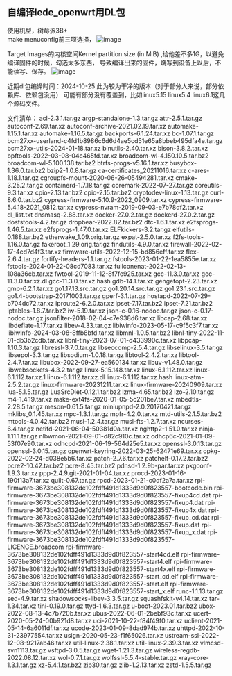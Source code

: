## 自编译lede_openwrt用DL包 
使用机型，树莓派3B+ </br>
make menuconfig前三项选择，
![image](https://github.com/user-attachments/assets/cf6a69b1-309d-4ecf-a904-c85565b0111b)

Target Images的内核空间Kernel partition size (in MiB) ,给他差不多1G，以避免编译固件的时候，勾选太多东西，
导致编译出来的固件，烧写到设备上以后，不能读写、保存。
![image](https://github.com/user-attachments/assets/f35107e8-bb0f-4ecc-856d-0fdf8b9f29df)

近期dl包编译时间：2024-10-25
此为较为干净的版本（对于部分人来说，部分依赖库、依赖包没用）
可能有部分没有覆盖到，比如linux5.15   linux5.4  linux6.1这几个源码文件。


文件清单：
acl-2.3.1.tar.gz
argp-standalone-1.3.tar.gz
attr-2.5.1.tar.gz
autoconf-2.69.tar.xz
autoconf-archive-2021.02.19.tar.xz
automake-1.15.1.tar.xz
automake-1.16.5.tar.gz
backports-6.1.24.tar.xz
bc-1.07.1.tar.gz
bcm27xx-userland-c4fd1b8986c6d6d4ae5cd51e65a8bbeb495dfa4e.tar.gz
bcm27xx-utils-2024-01-18.tar.xz
binutils-2.40.tar.xz
bison-3.8.2.tar.xz
bpftools-2022-03-08-04c465fd.tar.xz
broadcom-wl-4.150.10.5.tar.bz2
broadcom-wl-5.100.138.tar.bz2
btrfs-progs-v5.16.1.tar.xz
busybox-1.36.0.tar.bz2
bzip2-1.0.8.tar.gz
ca-certificates_20211016.tar.xz
c-ares-1.18.1.tar.gz
cgroupfs-mount-2020-06-26-05494281.tar.xz
cmake-3.25.2.tar.gz
containerd-1.7.18.tar.gz
coremark-2022-07-27.tar.gz
coreutils-9.3.tar.xz
cpio-2.13.tar.bz2
cpio-2.15.tar.bz2
cryptodev-linux-1.13.tar.gz
curl-8.6.0.tar.bz2
cypress-firmware-5.10.9-2022_0909.tar.xz
cypress-firmware-5.4.18-2021_0812.tar.xz
cypress-nvram-2019-09-03-e7b78df2.tar.xz
dl_list.txt
dnsmasq-2.88.tar.xz
docker-27.0.2.tar.gz
dockerd-27.0.2.tar.gz
dosfstools-4.2.tar.gz
dropbear-2022.82.tar.bz2
dtc-1.6.1.tar.xz
e2fsprogs-1.46.5.tar.xz
e2fsprogs-1.47.0.tar.xz
ELFkickers-3.2.tar.gz
elfutils-0.188.tar.bz2
etherwake_1.09.orig.tar.gz
expat-2.5.0.tar.xz
f2fs-tools-1.16.0.tar.gz
fakeroot_1.29.orig.tar.gz
findutils-4.9.0.tar.xz
firewall-2022-02-17-4cd7d4f3.tar.xz
firmware-utils-2022-12-15-bd856eff.tar.xz
flex-2.6.4.tar.gz
fortify-headers-1.1.tar.gz
fstools-2023-01-22-1ea5855e.tar.xz
fstools-2024-01-22-08cd7083.tar.xz
fullconenat-2022-02-13-108a36cb.tar.xz
fwtool-2019-11-12-8f7fe925.tar.xz
gcc-11.3.0.tar.xz
gcc-11.3.0.tar.xz.dl
gcc-11.3.0.tar.xz.hash
gdb-14.1.tar.xz
gengetopt-2.23.tar.xz
gmp-6.2.1.tar.xz
go1.17.13.src.tar.gz
go1.20.14.src.tar.gz
go1.23.1.src.tar.gz
go1.4-bootstrap-20171003.tar.gz
gperf-3.1.tar.gz
hostapd-2022-07-29-b704dc72.tar.xz
iproute2-6.2.0.tar.xz
ipset-7.17.tar.bz2
ipset-7.21.tar.bz2
iptables-1.8.7.tar.bz2
iw-5.19.tar.xz
json-c-0.16-nodoc.tar.gz
json-c-0.17-nodoc.tar.gz
jsonfilter-2018-02-04-c7e938d6.tar.xz
libcap-2.68.tar.xz
libdeflate-1.17.tar.xz
libev-4.33.tar.gz
libiwinfo-2023-05-17-c9f5c3f7.tar.xz
libiwinfo-2024-03-08-8ffb8bfd.tar.xz
libmnl-1.0.5.tar.bz2
libnl-tiny-2022-11-01-db3b2cdb.tar.xz
libnl-tiny-2023-07-01-d433990c.tar.xz
libpcap-1.10.3.tar.gz
libressl-3.7.0.tar.gz
libseccomp-2.5.4.tar.gz
libselinux-3.5.tar.gz
libsepol-3.3.tar.gz
libsodium-1.0.18.tar.gz
libtool-2.4.2.tar.xz
libtool-2.4.7.tar.xz
libubox-2022-09-27-ea560134.tar.xz
libuv-v1.48.0.tar.gz
libwebsockets-4.3.2.tar.gz
linux-5.15.148.tar.xz
linux-6.1.112.tar.xz
linux-6.1.112.tar.xz.1
linux-6.1.112.tar.xz.dl
linux-6.1.112.tar.xz.hash
linux-atm-2.5.2.tar.gz
linux-firmware-20231211.tar.xz
linux-firmware-20240909.tar.xz
lua-5.1.5.tar.gz
LuaSrcDiet-0.12.1.tar.bz2
lzma-4.65.tar.bz2
lzo-2.10.tar.gz
m4-1.4.19.tar.xz
make-ext4fs-2020-01-05-5c201be7.tar.xz
mbedtls-2.28.5.tar.gz
meson-0.61.5.tar.gz
miniupnpd-2.0.20170421.tar.gz
mklibs_0.1.45.tar.xz
mpc-1.3.1.tar.gz
mpfr-4.2.0.tar.xz
mtd-utils-2.1.5.tar.bz2
mtools-4.0.42.tar.bz2
musl-1.2.4.tar.gz
musl-fts-1.2.7.tar.xz
ncurses-6.4.tar.gz
netifd-2021-06-04-50381d0a.tar.xz
nghttp2-1.51.0.tar.xz
ninja-1.11.1.tar.gz
nlbwmon-2021-09-01-d82c910c.tar.xz
odhcp6c-2021-01-09-53f07e90.tar.xz
odhcpd-2021-06-19-564d25e5.tar.xz
openssl-3.0.13.tar.gz
openssl-3.0.15.tar.gz
openwrt-keyring-2022-03-25-62471e69.tar.xz
opkg-2022-02-24-d038e5b6.tar.xz
patch-2.7.6.tar.xz
patchelf-0.17.2.tar.bz2
pcre2-10.42.tar.bz2
pcre-8.45.tar.bz2
pdnsd-1.2.9b-par.tar.xz
pkgconf-1.9.3.tar.xz
ppp-2.4.9.git-2021-01-04.tar.xz
procd-2023-01-16-190f13a7.tar.xz
quilt-0.67.tar.gz
rpcd-2023-01-21-c0df2a7a.tar.xz
rpi-firmware-3673be308132de102fdff491d1333d9d0f823557-bootcode.bin
rpi-firmware-3673be308132de102fdff491d1333d9d0f823557-fixup4cd.dat
rpi-firmware-3673be308132de102fdff491d1333d9d0f823557-fixup4.dat
rpi-firmware-3673be308132de102fdff491d1333d9d0f823557-fixup4x.dat
rpi-firmware-3673be308132de102fdff491d1333d9d0f823557-fixup_cd.dat
rpi-firmware-3673be308132de102fdff491d1333d9d0f823557-fixup.dat
rpi-firmware-3673be308132de102fdff491d1333d9d0f823557-fixup_x.dat
rpi-firmware-3673be308132de102fdff491d1333d9d0f823557-LICENCE.broadcom
rpi-firmware-3673be308132de102fdff491d1333d9d0f823557-start4cd.elf
rpi-firmware-3673be308132de102fdff491d1333d9d0f823557-start4.elf
rpi-firmware-3673be308132de102fdff491d1333d9d0f823557-start4x.elf
rpi-firmware-3673be308132de102fdff491d1333d9d0f823557-start_cd.elf
rpi-firmware-3673be308132de102fdff491d1333d9d0f823557-start.elf
rpi-firmware-3673be308132de102fdff491d1333d9d0f823557-start_x.elf
runc-1.1.13.tar.gz
sed-4.9.tar.xz
shadowsocks-libev-3.3.5.tar.gz
squashfskit-v4.14.tar.xz
tar-1.34.tar.xz
tini-0.19.0.tar.gz
ttyd-1.6.3.tar.gz
u-boot-2023.01.tar.bz2
ubox-2022-08-13-4c7b720b.tar.xz
ubus-2022-06-01-2bebf93c.tar.xz
ucert-2020-05-24-00b921d8.tar.xz
uci-2021-10-22-f84f49f0.tar.xz
uclient-2021-05-14-6a6011df.tar.xz
ucode-2023-01-09-8dad974b.tar.xz
uhttpd-2022-10-31-23977554.tar.xz
usign-2020-05-23-f1f65026.tar.xz
ustream-ssl-2022-12-08-9217ab46.tar.xz
util-linux-2.38.1.tar.xz
util-linux-2.39.3.tar.xz
vlmcsd-svn1113.tar.gz
vsftpd-3.0.5.tar.gz
wget-1.21.3.tar.gz
wireless-regdb-2022.08.12.tar.xz
wol-0.7.1.tar.gz
wolfssl-5.5.4-stable.tar.gz
xray-core-1.3.1.tar.gz
xz-5.4.1.tar.bz2
zip30.tar.gz
zlib-1.2.13.tar.xz
zstd-1.5.5.tar.gz
